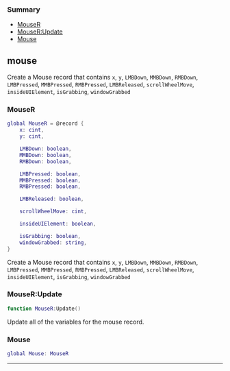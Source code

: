 ### Summary
* [MouseR](#mouser)
* [MouseR:Update](#mouserupdate)
* [Mouse](#mouse)

## mouse

Create a Mouse record that contains `x`, `y`, `LMBDown`, `MMBDown`, `RMBDown`, `LMBPressed`, `MMBPressed`, `RMBPressed`, `LMBReleased`, `scrollWheelMove`, `insideUIElement`, `isGrabbing`, `windowGrabbed`

### MouseR

```lua
global MouseR = @record {
	x: cint,
	y: cint,

	LMBDown: boolean,
	MMBDown: boolean,
	RMBDown: boolean,

	LMBPressed: boolean,
	MMBPressed: boolean,
	RMBPressed: boolean, 

	LMBReleased: boolean,

	scrollWheelMove: cint,

	insideUIElement: boolean,

	isGrabbing: boolean,
	windowGrabbed: string,
}
```

Create a Mouse record that contains `x`, `y`, `LMBDown`, `MMBDown`, `RMBDown`, `LMBPressed`, `MMBPressed`, `RMBPressed`, `LMBReleased`, `scrollWheelMove`, `insideUIElement`, `isGrabbing`, `windowGrabbed`

### MouseR:Update

```lua
function MouseR:Update()
```

Update all of the variables for the mouse record.

### Mouse

```lua
global Mouse: MouseR
```



---
